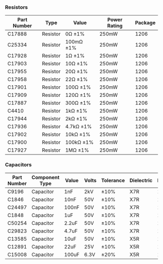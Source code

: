 ### Resistors
| Part Number | Type     | Value     | Power Rating | Package |
|-------------|----------|-----------|---------------|---------|
| C17888      | Resistor | 0Ω ±1%    | 250mW         | 1206    |
| C25334      | Resistor | 100mΩ ±1% | 250mW         | 1206    |
| C17928      | Resistor | 1Ω ±1%    | 250mW         | 1206    |
| C17903      | Resistor | 10Ω ±1%   | 250mW         | 1206    |
| C17955      | Resistor | 20Ω ±1%   | 250mW         | 1206    |
| C17958      | Resistor | 22Ω ±1%   | 250mW         | 1206    |
| C17901      | Resistor | 100Ω ±1%  | 250mW         | 1206    |
| C17909      | Resistor | 120Ω ±1%  | 250mW         | 1206    |
| C17887      | Resistor | 300Ω ±1%  | 250mW         | 1206    |
| C4410       | Resistor | 1kΩ ±1%   | 250mW         | 1206    |
| C17944      | Resistor | 2kΩ ±1%   | 250mW         | 1206    |
| C17936      | Resistor | 4.7kΩ ±1% | 250mW         | 1206    |
| C17902      | Resistor | 10kΩ ±1%  | 250mW         | 1206    |
| C17900      | Resistor | 100kΩ ±1% | 250mW         | 1206    |
| C17927      | Resistor | 1MΩ ±1%   | 250mW         | 1206    |



### Capacitors
| Part Number | Component Type | Value   | Volts | Tolerance | Dielectric | Package |
|-------------|----------------|---------|-------|-----------|------------|---------|
| C9196       | Capacitor      | 1nF     | 2kV   | ±10%      | X7R        | 1206    |
| C1846       | Capacitor      | 10nF    | 50V   | ±10%      | X7R        | 1206    |
| C24497      | Capacitor      | 100nF   | 50V   | ±10%      | X7R        | 1206    |
| C1848       | Capacitor      | 1uF     | 50V   | ±10%      | X7R        | 1206    |
| C50254      | Capacitor      | 2.2uF   | 50V   | ±10%      | X7R        | 1206    |
| C29823      | Capacitor      | 4.7uF   | 50V   | ±10%      | X7R        | 1206    |
| C13585      | Capacitor      | 10uF    | 50V   | ±10%      | X5R        | 1206    |
| C12891      | Capacitor      | 22uF    | 25V   | ±10%      | X5R        | 1206    |
| C15008      | Capacitor      | 100uF   | 6.3V  | ±20%      | X5R        | 1206    |
